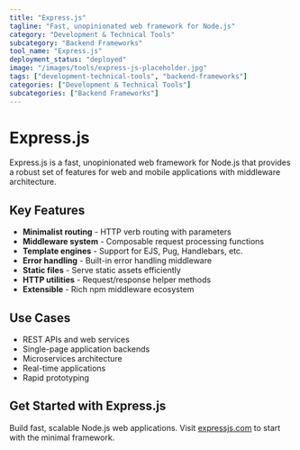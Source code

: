 ```yaml
---
title: "Express.js"
tagline: "Fast, unopinionated web framework for Node.js"
category: "Development & Technical Tools"
subcategory: "Backend Frameworks"
tool_name: "Express.js"
deployment_status: "deployed"
image: "/images/tools/express-js-placeholder.jpg"
tags: ["development-technical-tools", "backend-frameworks"]
categories: ["Development & Technical Tools"]
subcategories: ["Backend Frameworks"]
---
```


# Express.js

Express.js is a fast, unopinionated web framework for Node.js that provides a robust set of features for web and mobile applications with middleware architecture.

## Key Features

- **Minimalist routing** - HTTP verb routing with parameters
- **Middleware system** - Composable request processing functions
- **Template engines** - Support for EJS, Pug, Handlebars, etc.
- **Error handling** - Built-in error handling middleware
- **Static files** - Serve static assets efficiently
- **HTTP utilities** - Request/response helper methods
- **Extensible** - Rich npm middleware ecosystem

## Use Cases

- REST APIs and web services
- Single-page application backends
- Microservices architecture
- Real-time applications
- Rapid prototyping

## Get Started with Express.js

Build fast, scalable Node.js web applications. Visit [expressjs.com](https://expressjs.com) to start with the minimal framework.